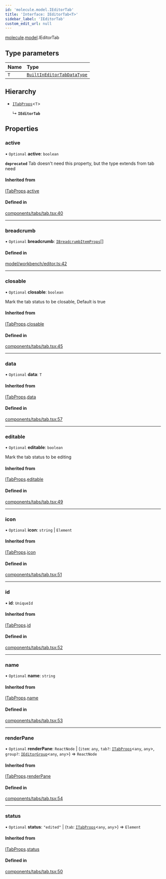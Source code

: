 ```yaml
---
id: 'molecule.model.IEditorTab'
title: 'Interface: IEditorTab<T>'
sidebar_label: 'IEditorTab'
custom_edit_url: null
---
```


[molecule](../namespaces/molecule).[model](../namespaces/molecule.model).IEditorTab

## Type parameters

| Name | Type                                                                  |
| :--- | :-------------------------------------------------------------------- |
| `T`  | [`BuiltInEditorTabDataType`](molecule.model.BuiltInEditorTabDataType) |

## Hierarchy

-   [`ITabProps`](molecule.component.ITabProps)<`T`\>

    ↳ **`IEditorTab`**

## Properties

### active

• `Optional` **active**: `boolean`

**`deprecated`** Tab doesn't need this property, but the type extends from tab need

#### Inherited from

[ITabProps](molecule.component.ITabProps).[active](molecule.component.ITabProps#active)

#### Defined in

[components/tabs/tab.tsx:40](https://github.com/DTStack/molecule/blob/ff1a27ef/src/components/tabs/tab.tsx#L40)

---

### breadcrumb

• `Optional` **breadcrumb**: [`IBreadcrumbItemProps`](molecule.component.IBreadcrumbItemProps)[]

#### Defined in

[model/workbench/editor.ts:42](https://github.com/DTStack/molecule/blob/ff1a27ef/src/model/workbench/editor.ts#L42)

---

### closable

• `Optional` **closable**: `boolean`

Mark the tab status to be closable,
Default is true

#### Inherited from

[ITabProps](molecule.component.ITabProps).[closable](molecule.component.ITabProps#closable)

#### Defined in

[components/tabs/tab.tsx:45](https://github.com/DTStack/molecule/blob/ff1a27ef/src/components/tabs/tab.tsx#L45)

---

### data

• `Optional` **data**: `T`

#### Inherited from

[ITabProps](molecule.component.ITabProps).[data](molecule.component.ITabProps#data)

#### Defined in

[components/tabs/tab.tsx:57](https://github.com/DTStack/molecule/blob/ff1a27ef/src/components/tabs/tab.tsx#L57)

---

### editable

• `Optional` **editable**: `boolean`

Mark the tab status to be editing

#### Inherited from

[ITabProps](molecule.component.ITabProps).[editable](molecule.component.ITabProps#editable)

#### Defined in

[components/tabs/tab.tsx:49](https://github.com/DTStack/molecule/blob/ff1a27ef/src/components/tabs/tab.tsx#L49)

---

### icon

• `Optional` **icon**: `string` \| `Element`

#### Inherited from

[ITabProps](molecule.component.ITabProps).[icon](molecule.component.ITabProps#icon)

#### Defined in

[components/tabs/tab.tsx:51](https://github.com/DTStack/molecule/blob/ff1a27ef/src/components/tabs/tab.tsx#L51)

---

### id

• **id**: `UniqueId`

#### Inherited from

[ITabProps](molecule.component.ITabProps).[id](molecule.component.ITabProps#id)

#### Defined in

[components/tabs/tab.tsx:52](https://github.com/DTStack/molecule/blob/ff1a27ef/src/components/tabs/tab.tsx#L52)

---

### name

• `Optional` **name**: `string`

#### Inherited from

[ITabProps](molecule.component.ITabProps).[name](molecule.component.ITabProps#name)

#### Defined in

[components/tabs/tab.tsx:53](https://github.com/DTStack/molecule/blob/ff1a27ef/src/components/tabs/tab.tsx#L53)

---

### renderPane

• `Optional` **renderPane**: `ReactNode` \| (`item`: `any`, `tab?`: [`ITabProps`](molecule.component.ITabProps)<`any`, `any`\>, `group?`: [`IEditorGroup`](molecule.model.IEditorGroup)<`any`, `any`\>) => `ReactNode`

#### Inherited from

[ITabProps](molecule.component.ITabProps).[renderPane](molecule.component.ITabProps#renderpane)

#### Defined in

[components/tabs/tab.tsx:54](https://github.com/DTStack/molecule/blob/ff1a27ef/src/components/tabs/tab.tsx#L54)

---

### status

• `Optional` **status**: `"edited"` \| (`tab`: [`ITabProps`](molecule.component.ITabProps)<`any`, `any`\>) => `Element`

#### Inherited from

[ITabProps](molecule.component.ITabProps).[status](molecule.component.ITabProps#status)

#### Defined in

[components/tabs/tab.tsx:50](https://github.com/DTStack/molecule/blob/ff1a27ef/src/components/tabs/tab.tsx#L50)
